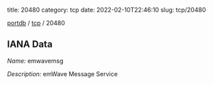 title: 20480
category: tcp
date: 2022-02-10T22:46:10
slug: tcp/20480

[portdb](/) / [tcp](/category/tcp.html) / 20480


## IANA Data

_Name:_ emwavemsg

_Description:_ emWave Message Service

